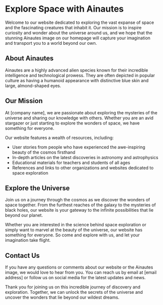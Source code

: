 <!--font:Montserrat-->

# Explore Space with Ainautes

Welcome to our website dedicated to exploring the vast expanse of space and the fascinating creatures that inhabit it. Our mission is to inspire curiosity and wonder about the universe around us, and we hope that the stunning Ainautes image on our homepage will capture your imagination and transport you to a world beyond our own.

## About Ainautes

Ainautes are a highly advanced alien species known for their incredible intelligence and technological prowess. They are often depicted in popular culture as having a humanoid appearance with distinctive blue skin and large, almond-shaped eyes.

## Our Mission

At [company name], we are passionate about exploring the mysteries of the universe and sharing our knowledge with others. Whether you are an avid stargazer or just starting to explore the wonders of space, we have something for everyone.

Our website features a wealth of resources, including:

- User stories from people who have experienced the awe-inspiring beauty of the cosmos firsthand
- In-depth articles on the latest discoveries in astronomy and astrophysics
- Educational materials for teachers and students of all ages
- References and links to other organizations and websites dedicated to space exploration

## Explore the Universe

Join us on a journey through the cosmos as we discover the wonders of space together. From the furthest reaches of the galaxy to the mysteries of black holes, our website is your gateway to the infinite possibilities that lie beyond our planet.

Whether you are interested in the science behind space exploration or simply want to marvel at the beauty of the universe, our website has something for everyone. So come and explore with us, and let your imagination take flight.

## Contact Us

If you have any questions or comments about our website or the Ainautes image, we would love to hear from you. You can reach us by email at [email address] or follow us on social media for the latest updates and news.

Thank you for joining us on this incredible journey of discovery and exploration. Together, we can unlock the secrets of the universe and uncover the wonders that lie beyond our wildest dreams.

<!--

Write me content for website with wallpaper which alt text is:

"A futuristic spacecraft crewed entirely by Ainautes, hurtling through space at incredible speeds."

The name/title of the page should not be 1:1 copy of the alt text but rather a real content of the website which is using this wallpaper.

- Use markdown format 
- Start with heading
- Heading should be short and concise
- The content should look like a real website 
- The website should not be about the wallpaper, wallpaper is just a related background
- Heading should be contain work "wallpaper" or "background"
- Include real sections like references, contact, user stories, etc. use things relevant to the page purpose.
- Feel free to use structure like headings, bullets, numbering, blockquotes, paragraphs, horizontal lines, etc.
- You can use formatting like bold or _italic_
- You can include UTF-8 emojis
- Links should be only #hash anchors (and you can refer to the document itself)
- Do not include images


---


# Exploring the Final Frontier: Ainautes Wallpaper

Welcome to our website dedicated to exploring the vast expanse of space and the fascinating creatures that inhabit it. Our mission is to inspire curiosity and wonder about the universe around us, and we hope that this Ainautes wallpaper will serve as a reminder of the infinite possibilities that lie beyond our planet.

## About Ainautes

Ainautes are a highly advanced alien species known for their incredible intelligence and technological prowess. They are often depicted in popular culture as having a humanoid appearance with distinctive blue skin and large, almond-shaped eyes.

In this wallpaper, we see a futuristic spacecraft crewed entirely by Ainautes hurtling through space at incredible speeds. The intricate details and stunning colors of the image capture the imagination and transport us to a world beyond our own.

## Our Mission

At [company name], we are passionate about exploring the mysteries of the universe and sharing our knowledge with others. Whether you are an avid stargazer or just starting to explore the wonders of space, we have something for everyone.

Our website features a wealth of resources, including:

- User stories from people who have experienced the awe-inspiring beauty of the cosmos firsthand
- In-depth articles on the latest discoveries in astronomy and astrophysics
- Educational materials for teachers and students of all ages
- References and links to other organizations and websites dedicated to space exploration

## Contact Us

If you have any questions or comments about our website or the Ainautes wallpaper, we would love to hear from you. You can reach us by email at [email address] or follow us on social media for the latest updates and news.

Thank you for joining us on this incredible journey of discovery and exploration. Together, we can unlock the secrets of the universe and uncover the wonders that lie beyond our wildest dreams.


---


Heading should not include word "wallpaper". The website should not be about the wallpaper itself, wallpaper is just a related background, rewrite whole content.


---


# Discover the Wonders of Space with Ainautes

Welcome to our website dedicated to exploring the vast expanse of space and the fascinating creatures that inhabit it. Our mission is to inspire curiosity and wonder about the universe around us, and we hope that the stunning Ainautes image on our homepage will capture your imagination and transport you to a world beyond our own.

## About Ainautes

Ainautes are a highly advanced alien species known for their incredible intelligence and technological prowess. They are often depicted in popular culture as having a humanoid appearance with distinctive blue skin and large, almond-shaped eyes.

## Our Mission

At [company name], we are passionate about exploring the mysteries of the universe and sharing our knowledge with others. Whether you are an avid stargazer or just starting to explore the wonders of space, we have something for everyone.

Our website features a wealth of resources, including:

- User stories from people who have experienced the awe-inspiring beauty of the cosmos firsthand
- In-depth articles on the latest discoveries in astronomy and astrophysics
- Educational materials for teachers and students of all ages
- References and links to other organizations and websites dedicated to space exploration

## Explore the Universe

Join us on a journey through the cosmos as we discover the wonders of space together. From the furthest reaches of the galaxy to the mysteries of black holes, our website is your gateway to the infinite possibilities that lie beyond our planet.

Whether you are interested in the science behind space exploration or simply want to marvel at the beauty of the universe, our website has something for everyone. So come and explore with us, and let your imagination take flight.

## Contact Us

If you have any questions or comments about our website or the Ainautes image, we would love to hear from you. You can reach us by email at [email address] or follow us on social media for the latest updates and news.

Thank you for joining us on this incredible journey of discovery and exploration. Together, we can unlock the secrets of the universe and uncover the wonders that lie beyond our wildest dreams.


---


Write me a Google font which is best fitting for the website.

Pick from the list:
- Playfair Display
- Montserrat
- Poppins
- Futura
- Lobster
- Cinzel
- IBM Plex Sans
- Dancing Script
- Cormorant Garamond
- Lato
- Exo 2
- Roboto
- Barlow Condensed
- Orbitron
- Open Sans
- Cinzel Decorative
- Creepster
- Cabin
- Great Vibes
- Raleway
- Inter
- Alegreya


Write just the font name nothing else.


---


Montserrat

-->
